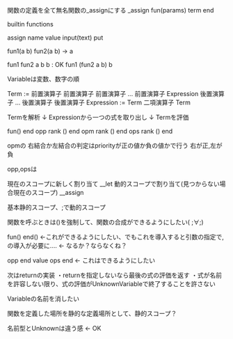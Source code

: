 関数の定義を全て無名関数の_assignにする
_assign fun(params) term end 

builtin functions

assign name value
input(text)
put

fun1(a b)
fun2(a b) -> a

fun1 fun2 a b b : OK
fun1 (fun2 a b) b


Variableは変数、数字の順


Term := 前置演算子 前置演算子 前置演算子 ... 前置演算子 Expression 後置演算子 ... 後置演算子 後置演算子
Expression := Term 二項演算子 Term

Termを解析
↓
Expressionから一つの式を取り出し
↓
Termを評価

fun() end
opp rank () end
opm rank () end
ops rank () end

opmの 右結合か左結合の判定はpriorityが正の値か負の値かで行う
右が正,左が負

opp,opsは

現在のスコープに新しく割り当て
__let
動的スコープで割り当て(見つからない場合現在のスコープ)
__assign

基本静的スコープ、;で動的スコープ

関数を呼ぶときは()を強制して、関数の合成ができるようにしたい( ;∀;)

fun() end() ←これができるようにしたい、でもこれを導入すると引数の指定で,の導入が必要に.... ← なるか？ならなくね？

opp end value ops end ← これはできるようにしたい


次はreturnの実装
・returnを指定しないなら最後の式の評価を返す
・式が名前を許容しない限り、式の評価がUnknownVariableで終了することを許さない

Variableの名前を消したい

関数を定義した場所を静的な定義場所として、静的スコープ？

名前型とUnknownは違う感 <- OK